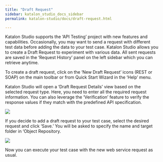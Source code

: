 ```yaml
---
title: "Draft Request"
sidebar: katalon_studio_docs_sidebar
permalink: katalon-studio/docs/draft-request.html

---
```


Katalon Studio supports the ‘API Testing’ project with new features and capabilities. Occasionally, you may want to send a request with different test data before adding the data to your test case. Katalon Studio allows you to create a Draft Request to experiment with various data. All sent requests are saved in the ‘Request History’ panel on the left sidebar which you can retrieve anytime.

To create a draft request, click on the ‘New Draft Request’ icons (REST or SOAP) on the main toolbar or from Quick Start Wizard in the ‘Help’ menu.

Katalon Studio will open a ‘Draft Request Details’ view based on the selected request type. Here, you need to enter all the required request information. You can also leverage the ‘Verification’ feature to verify the response values if they match with the predefined API specification.

![](https://github.com/katalon-studio/docs-images/raw/master/katalon-studio/docs/draft-request/draft-overview.png) 

If you decide to add a draft request to your test case, select the desired request and click ‘Save.’ You will be asked to specify the name and target folder in ‘Object Repository.

![](https://github.com/katalon-studio/docs-images/raw/master/katalon-studio/docs/draft-request/save-draft.png)

Now you can execute your test case with the new web service request as usual. 
